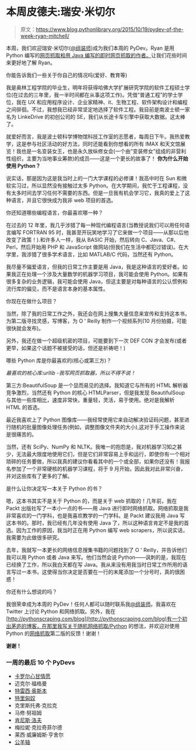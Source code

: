 # 本周皮德夫:瑞安·米切尔

> 原文：<https://www.blog.pythonlibrary.org/2015/10/19/pydev-of-the-week-ryan-mitchell/>

本周，我们欢迎瑞安·米切尔([@组装师](https://twitter.com/Kludgist))成为我们本周的 PyDev。Ryan 是用 Python 编写的[网页抓取和用 Java 编写的](http://www.amazon.com/gp/product/1491910291/ref=as_li_tl?ie=UTF8&camp=1789&creative=390957&creativeASIN=1491910291&linkCode=as2&tag=thmovsthpy-20&linkId=UQHISFFOLKVHPEPZ)[即时网页抓取的作者。](http://www.amazon.com/gp/product/1849696888/ref=as_li_tl?ie=UTF8&camp=1789&creative=390957&creativeASIN=1849696888&linkCode=as2&tag=thmovsthpy-20&linkId=2FYUTALJFWRHZGE5)让我们花些时间来更好地了解 Ryan。

你能告诉我们一些关于你自己的情况吗(爱好、教育等)

我是奥林工程学院的毕业生，明年将获得哈佛大学扩展研究学院的软件工程硕士学位(在过去的三年里，我一半时间都在从事这项工作)。凭借“普通工程”的学士学位，我在 UX 和应用程序设计、企业家精神、it、生物工程、软件架构设计和编程之间徘徊。不过，我想我已经非常坚定地选择了软件工程。我目前是南波士顿一家名为 LinkeDrive 的初创公司的 SE，我们从长途卡车引擎中获取大数据。这太棒了。

就爱好而言，我是波士顿科学博物馆科技工作室的志愿者，每周日下午。我热爱教学，这是参与社区活动的好方法，同时还能看到你想看的所有 IMAX 和天文馆展览！我也是一名变装女王，也是永久放纵修女会(一个由“变装修女”组成的非营利性组织，主要为当地事业筹款)的成员——这是一个更长的故事了！
**你为什么开始使用 Python？**

说实话，那是因为这是我当时上的一门大学课程的必修课！我高中时在 Sun 和微软实习过，所以显然没有接触过太多 Python。在大学期间，我忙于工程课程，没有太多时间去学习任何不需要的东西。但是一旦我有机会学习它，我真的爱上了这种语言，并且它很快成为我非 web 项目的首选。

你还知道哪些编程语言，你最喜欢哪一种？

在过去的 12 年里，我几乎涉猎了每一种现代编程语言(当教授说我们可以用任何语言编写 FORTRAN 95 时，我甚至开玩笑地学习了它来做一个项目——从那以后他改变了政策！).和许多人一样，我从 BASIC 开始，然后转向 C、Java、C#、Perl，然后开始用 PHP 和 JavaScript 做网站(但我们在生活中都犯过错误)。在大学里，我涉猎了很多学术语言，比如 MATLAB/C 代码，当然还有 Python。

我尽量不偏爱语言，但我的日常工作主要是用 Java，我是这种语言的爱好者。如果我正在处理一个涉及大量数学的机器学习项目，我可能会使用 Python。如果有很多复杂的业务逻辑，我可能会使用 Java，但这主要是对每种语言的公认惯例和流行库的偏见，而不是语言本身的基本属性。

你现在在做什么项目？

当然，除了我的日常工作之外，我还会在网上搜集大量信息来宣传和支持这本书，为第二版寻找灵感，写博客，为 O ' Reilly 制作一个视频系列(10 月份拍摄，可能很快就会发布)。

另外，我还在做一个超级机密的项目，可能要到下一次 DEF CON 才会发布(或者更早，如果这个话题不被接受的话，但还是祈祷吧！)

哪些 Python 库是你最喜欢的(核心或第三方)？

*最喜欢的核心库:urllib -我写网页抓取器，所以不得不说！*

第三方:BeautifulSoup 是一个显而易见的选择。我知道它与所有的 HTML 解析器竞争激烈，当然还有 Python 的核心 HTMLParser，但是我发现 BeautifulSoup 与其他一些库相比，速度非常快，重量轻，灵活，易于使用。绝对是我解析 HTML 的首选。

最近我喜欢上了 Python 图像库——我经常使用它来自动解决验证码问题，甚至进行随机的批量图像处理任务(例如，调整图像文件夹的大小),这对于手工操作来说是很痛苦的。

当然，还有 SciPy、NumPy 和 NLTK。我唯一的抱怨是，我对机器学习知之甚少，无法最大限度地使用它们，但是它们非常容易上手和运行，即使你有一个相对琐碎的任务要做，所以我真的建议你看看其中的一个或全部，如果你还没有！我报名参加了一个非常硬核的机器学习课程，将于 9 月开始，因此我对此非常兴奋，并对这些库有了更多的了解。

是什么让你决定写一本关于 Python 的书？

嗯，这本书其实不是关于 Python 的，而是关于 web 抓取的！几年前，我在 Packt 出版社写了一本小一点的书——用 Java 进行即时网络抓取。网络抓取是我非常喜欢的一门学科，也是我喜欢教学的一门学科。是 Packt 建议我用 Java 写这本书的。那时，我已经有几年没有使用 Java 了，所以这种语言肯定不是我的首选。因为工作的原因，我当时正在用 Python 编写 web scrapers，所以说实话，我需要为此做很多研究。

去年，我就写一本更长的网络信息搜集书籍的问题找到了 O ' Reilly，并告诉他们我可以用 Python 或者 Java 来写。他们当然会说 Python——讽刺的是，我现在已经换了工作，所以我白天都在写 Java。我从来没有用我当时日常工作所用的语言写过一本书，这使得当你决定是否要在一行的末尾添加一个分号时，真的很困惑！

你还有什么想说的吗？

我很荣幸成为本周的 PyDev！任何人都可以随时联系我[@组装师](https://twitter.com/kludgist)。我喜欢在 Twitter 上讨论 Python 和网络抓取。另外，我在[http://pythonscraping.com/blog](http://pythonscraping.com/blog)有一个初出茅庐的博客，在那里我写关于随机网络抓取/Python 的想法，并欢迎对使用 Python 的[网络抓取](http://www.amazon.com/gp/product/1491910291/ref=as_li_tl?ie=UTF8&camp=1789&creative=390957&creativeASIN=1491910291&linkCode=as2&tag=thmovsthpy-20&linkId=UQHISFFOLKVHPEPZ)第二版的反馈！谢谢！

**谢谢！**

### 一周的最后 10 个 PyDevs

*   [卡罗尔心甘情愿](https://www.blog.pythonlibrary.org/2015/10/12/pydev-of-the-week-carol-willing/)
*   迈克尔·福格曼
*   [特雷西·奥斯本](https://www.blog.pythonlibrary.org/2015/09/28/pydev-of-the-week-tracy-osborn/)
*   [特里匈奴](https://www.blog.pythonlibrary.org/2015/09/21/pydev-of-the-week-trey-hunner/)
*   克里斯托弗·克拉克
*   马修·努祖姆
*   [肯尼斯·洛夫](https://www.blog.pythonlibrary.org/2015/08/31/pydev-of-the-week-kenneth-love/)
*   梅拉妮·克拉奇菲尔德
*   莱西·威廉姆斯·亨舍尔
*   [公羊轴](https://www.blog.pythonlibrary.org/2015/08/10/pydev-of-the-week-ram-rachum/)